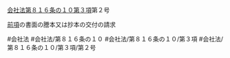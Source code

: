 [会社法第８１６条の１０第３項](会社法＿＿＿＿第８１６条の１０第３項)第２号

[前項](会社法＿＿＿＿第８１６条の１０第２項)の書面の謄本又は抄本の交付の請求


#会社法
#会社法/第８１６条の１０
#会社法/第８１６条の１０/第３項
#会社法/第８１６条の１０/第３項/第２号
